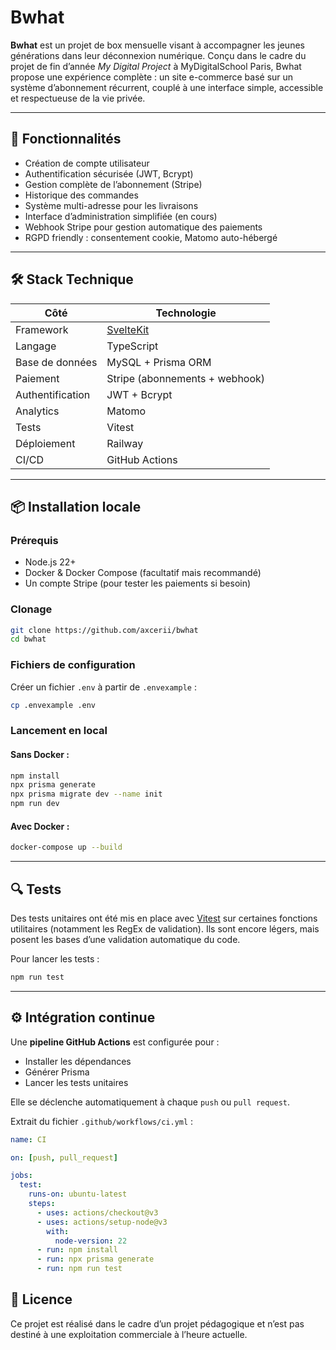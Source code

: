 

# Bwhat

**Bwhat** est un projet de box mensuelle visant à accompagner les jeunes générations dans leur déconnexion numérique. Conçu dans le cadre du projet de fin d’année *My Digital Project* à MyDigitalSchool Paris, Bwhat propose une expérience complète : un site e-commerce basé sur un système d’abonnement récurrent, couplé à une interface simple, accessible et respectueuse de la vie privée.

---

## 🚀 Fonctionnalités

* Création de compte utilisateur
* Authentification sécurisée (JWT, Bcrypt)
* Gestion complète de l’abonnement (Stripe)
* Historique des commandes
* Système multi-adresse pour les livraisons
* Interface d’administration simplifiée (en cours)
* Webhook Stripe pour gestion automatique des paiements
* RGPD friendly : consentement cookie, Matomo auto-hébergé

---

## 🛠️ Stack Technique

| Côté             | Technologie                         |
| ---------------- | ----------------------------------- |
| Framework        | [SvelteKit](https://kit.svelte.dev) |
| Langage          | TypeScript                          |
| Base de données  | MySQL + Prisma ORM                  |
| Paiement         | Stripe (abonnements + webhook)      |
| Authentification | JWT + Bcrypt                        |
| Analytics        | Matomo                              |
| Tests            | Vitest                              |
| Déploiement      | Railway                             |
| CI/CD            | GitHub Actions                      |

---

## 📦 Installation locale

### Prérequis

* Node.js 22+
* Docker & Docker Compose (facultatif mais recommandé)
* Un compte Stripe (pour tester les paiements si besoin)

### Clonage

```bash
git clone https://github.com/axcerii/bwhat
cd bwhat
```

### Fichiers de configuration

Créer un fichier `.env` à partir de `.envexample` :

```bash
cp .envexample .env
```

### Lancement en local

#### Sans Docker :

```bash
npm install
npx prisma generate
npx prisma migrate dev --name init
npm run dev
```

#### Avec Docker :

```bash
docker-compose up --build
```

---

## 🔍 Tests

Des tests unitaires ont été mis en place avec [Vitest](https://vitest.dev/) sur certaines fonctions utilitaires (notamment les RegEx de validation). Ils sont encore légers, mais posent les bases d’une validation automatique du code.

Pour lancer les tests :

```bash
npm run test
```

---

## ⚙️ Intégration continue

Une **pipeline GitHub Actions** est configurée pour :

* Installer les dépendances
* Générer Prisma
* Lancer les tests unitaires

Elle se déclenche automatiquement à chaque `push` ou `pull request`.

Extrait du fichier `.github/workflows/ci.yml` :

```yaml
name: CI

on: [push, pull_request]

jobs:
  test:
    runs-on: ubuntu-latest
    steps:
      - uses: actions/checkout@v3
      - uses: actions/setup-node@v3
        with:
          node-version: 22
      - run: npm install
      - run: npx prisma generate
      - run: npm run test
```

## 📄 Licence

Ce projet est réalisé dans le cadre d’un projet pédagogique et n’est pas destiné à une exploitation commerciale à l’heure actuelle.
